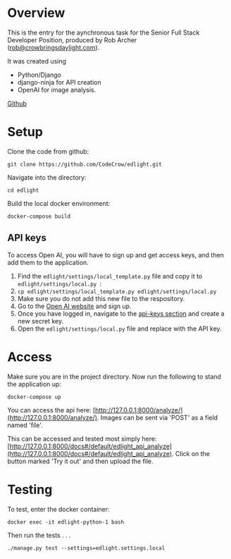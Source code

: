 # Overview
This is the entry for the aynchronous task for the Senior Full Stack Developer Position, produced by Rob Archer (rob@crowbringsdaylight.com).

It was created using

* Python/Django
* django-ninja for API creation
* OpenAI for image analysis.

[Github](https://github.com/CodeCrow/edlight)

# Setup
Clone the code from github:

`git clone https://github.com/CodeCrow/edlight.git`

Navigate into the directory:

`cd edlight`

Build the local docker environment:

`docker-compose build`


## API keys

To access Open AI, you will have to sign up and get access keys, and then add them to the application.

1. Find the `edlight/settings/local_template.py` file and copy it to `edlight/settings/local.py `: 
  2. `cp edlight/settings/local_template.py edlight/settings/local.py`
  2. Make sure you do not add this new file to the respository.
2. Go to the [Open AI website](https://openai.com/) and sign up.
3. Once you have logged in, navigate to the [api-keys section](https://platform.openai.com/api-keys) and create a new secret key.
4. Open the `edlight/settings/local.py` file and replace <ENTER OPEN AI API KEY HERE> with the API key.

# Access

Make sure you are in the project directory.  Now run the following to stand the application up:

`docker-compose up`

You can access the api here: [http://127.0.0.1:8000/analyze/](http://127.0.0.1:8000/analyze/).  Images can be sent via 'POST' as a field named 'file'.

This can be accessed and tested most simply here: [http://127.0.0.1:8000/docs#/default/edlight_api_analyze](http://127.0.0.1:8000/docs#/default/edlight_api_analyze).   Click on the button marked 'Try it out' and then upload the file.

# Testing

To test, enter the docker container: 

`docker exec -it edlight-python-1 bash`

Then run the tests . . .

`./manage.py test --settings=edlight.settings.local`